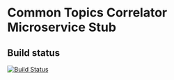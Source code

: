 Common Topics Correlator Microservice Stub
======================

## Build status
[![Build Status](https://travis-ci.org/microhackaton/common-topics-correlator-stub.svg?branch=master)](https://travis-ci.org/microhackaton/common-topics-correlator-stub)
